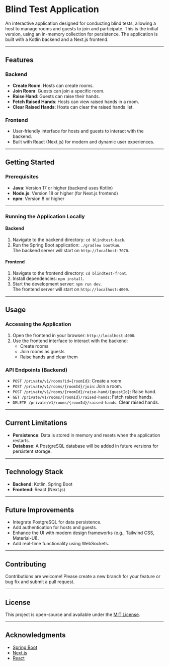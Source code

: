 # Blind Test Application

An interactive application designed for conducting blind tests, allowing a host to manage rooms and guests to join and participate. This is the initial version, using an in-memory collection for persistence. The application is built with a Kotlin backend and a Next.js frontend.

---

## Features

### Backend
- **Create Room**: Hosts can create rooms.
- **Join Room**: Guests can join a specific room.
- **Raise Hand**: Guests can raise their hands.
- **Fetch Raised Hands**: Hosts can view raised hands in a room.
- **Clear Raised Hands**: Hosts can clear the raised hands list.

### Frontend
- User-friendly interface for hosts and guests to interact with the backend.
- Built with React (Next.js) for modern and dynamic user experiences.

---

## Getting Started

### Prerequisites
- **Java**: Version 17 or higher (backend uses Kotlin)
- **Node.js**: Version 18 or higher (for Next.js frontend)
- **npm**: Version 8 or higher

---

### Running the Application Locally

#### Backend
1. Navigate to the backend directory: `cd blindtest-back`.
2. Run the Spring Boot application: `./gradlew bootRun`.  
   The backend server will start on `http://localhost:7070`.

#### Frontend
1. Navigate to the frontend directory: `cd blindtest-front`.
2. Install dependencies: `npm install`.
3. Start the development server: `npm run dev`.  
   The frontend server will start on `http://localhost:4000`.

---

## Usage

### Accessing the Application
1. Open the frontend in your browser: `http://localhost:4000`.
2. Use the frontend interface to interact with the backend:
   - Create rooms
   - Join rooms as guests
   - Raise hands and clear them

### API Endpoints (Backend)
- `POST /private/v1/rooms?id={roomId}`: Create a room.
- `POST /private/v1/rooms/{roomId}/join`: Join a room.
- `POST /private/v1/rooms/{roomId}/raise-hand/{guestId}`: Raise hand.
- `GET /private/v1/rooms/{roomId}/raised-hands`: Fetch raised hands.
- `DELETE /private/v1/rooms/{roomId}/raised-hands`: Clear raised hands.

---

## Current Limitations
- **Persistence**: Data is stored in memory and resets when the application restarts.
- **Database**: A PostgreSQL database will be added in future versions for persistent storage.

---

## Technology Stack
- **Backend**: Kotlin, Spring Boot
- **Frontend**: React (Next.js)

---

## Future Improvements
- Integrate PostgreSQL for data persistence.
- Add authentication for hosts and guests.
- Enhance the UI with modern design frameworks (e.g., Tailwind CSS, Material-UI).
- Add real-time functionality using WebSockets.

---

## Contributing
Contributions are welcome! Please create a new branch for your feature or bug fix and submit a pull request.

---

## License
This project is open-source and available under the [MIT License](LICENSE).

---

## Acknowledgments
- [Spring Boot](https://spring.io/projects/spring-boot)
- [Next.js](https://nextjs.org/)
- [React](https://reactjs.org/)
